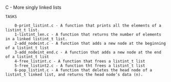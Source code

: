 C - More singly linked lists

	TASKS

		0-print_listint.c - A function that prints all the elements of a listint_t list.
		1-listint_len.c - A function that returns the number of elements in a linked listint_t list.
		2-add_nodeint.c - A function that adds a new node at the beginning of a listint_t list
		3-add_nodeint_end.c - A function that adds a new node at the end of a listint_t list
		4-free_listint.c - A function that frees a listint_t list
		5-free_listint2.c - A function tht frees a listint_t list
		6-pop_listint.c - A function that deletes the head node of a listint_t linked list, and returns the head node’s data (n).
